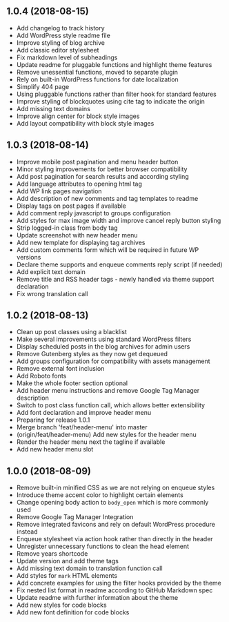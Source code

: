 ## 1.0.4 (2018-08-15)

* Add changelog to track history
* Add WordPress style readme file
* Improve styling of blog archive
* Add classic editor stylesheet
* Fix markdown level of subheadings
* Update readme for pluggable functions and highlight theme features
* Remove unessential functions, moved to separate plugin
* Rely on built-in WordPress functions for date localization
* Simplify 404 page
* Using pluggable functions rather than filter hook for standard features
* Improve styling of blockquotes using cite tag to indicate the origin
* Add missing text domains
* Improve align center for block style images
* Add layout compatibility with block style images


## 1.0.3 (2018-08-14)

* Improve mobile post pagination and menu header button
* Minor styling improvements for better browser compatibility
* Add post pagination for search results and according styling
* Add language attributes to opening html tag
* Add WP link pages navigation
* Add description of new comments and tag templates to readme
* Display tags on post pages if available
* Add comment reply javascript to groups configuration
* Add styles for max image width and improve cancel reply button styling
* Strip logged-in class from body tag
* Update screenshot with new header menu
* Add new template for displaying tag archives
* Add custom comments form which will be required in future WP versions
* Declare theme supports and enqueue comments reply script (if needed)
* Add explicit text domain
* Remove title and RSS header tags - newly handled via theme support declaration
* Fix wrong translation call


## 1.0.2 (2018-08-13)

* Clean up post classes using a blacklist
* Make several improvements using standard WordPress filters
* Display scheduled posts in the blog archives for admin users
* Remove Gutenberg styles as they now get dequeued
* Add groups configuration for compatibility with assets management
* Remove external font inclusion
* Add Roboto fonts
* Make the whole footer section optional
* Add header menu instructions and remove Google Tag Manager description
* Switch to post class function call, which allows better extensibility
* Add font declaration and improve header menu
* Preparing for release 1.0.1
* Merge branch 'feat/header-menu' into master
* (origin/feat/header-menu) Add new styles for the header menu
* Render the header menu next the tagline if available
* Add new header menu slot


## 1.0.0 (2018-08-09)

* Remove built-in minified CSS as we are not relying on enqueue styles
* Introduce theme accent color to highlight certain elements
* Change opening body action to `body_open` which is more commonly used
* Remove Google Tag Manager Integration
* Remove integrated favicons and rely on default WordPress procedure instead
* Enqueue stylesheet via action hook rather than directly in the header
* Unregister unnecessary functions to clean the head element
* Remove years shortcode
* Update version and add theme tags
* Add missing text domain to translation function call
* Add styles for `mark` HTML elements
* Add concrete examples for using the filter hooks provided by the theme
* Fix nested list format in readme according to GitHub Markdown spec
* Update readme with further information about the theme
* Add new styles for code blocks
* Add new font definition for code blocks